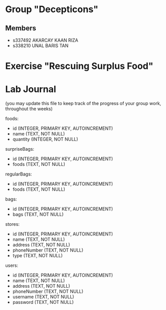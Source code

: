 # Group "Decepticons"

## Members
- s337492 AKARCAY KAAN RIZA
- s338210 UNAL BARIS TAN 


# Exercise "Rescuing Surplus Food"

# Lab Journal

(you may update this file to keep track of the progress of your group work, throughout the weeks)

foods:
- id (INTEGER, PRIMARY KEY, AUTOINCREMENT)
- name (TEXT, NOT NULL)
- quantity (INTEGER, NOT NULL)

surpriseBags:
- id (INTEGER, PRIMARY KEY, AUTOINCREMENT)
- foods (TEXT, NOT NULL)

regularBags:
- id (INTEGER, PRIMARY KEY, AUTOINCREMENT)
- foods (TEXT, NOT NULL)

bags:
- id (INTEGER, PRIMARY KEY, AUTOINCREMENT)
- bags (TEXT, NOT NULL)

stores:
- id (INTEGER, PRIMARY KEY, AUTOINCREMENT)
- name (TEXT, NOT NULL)
- address (TEXT, NOT NULL)
- phoneNumber (TEXT, NOT NULL)
- type (TEXT, NOT NULL)

users:
- id (INTEGER, PRIMARY KEY, AUTOINCREMENT)
- name (TEXT, NOT NULL)
- address (TEXT, NOT NULL)
- phoneNumber (TEXT, NOT NULL)
- username (TEXT, NOT NULL)
- password (TEXT, NOT NULL)